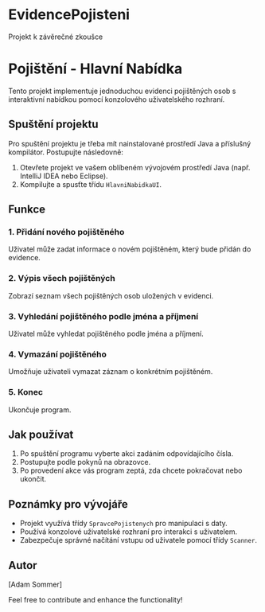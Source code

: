 # EvidencePojisteni
Projekt k závěrečné zkoušce

# Pojištění - Hlavní Nabídka

Tento projekt implementuje jednoduchou evidenci pojištěných osob s interaktivní nabídkou pomocí konzolového uživatelského rozhraní.

## Spuštění projektu

Pro spuštění projektu je třeba mít nainstalované prostředí Java a příslušný kompilátor. Postupujte následovně:

1. Otevřete projekt ve vašem oblíbeném vývojovém prostředí Java (např. IntelliJ IDEA nebo Eclipse).
2. Kompilujte a spusťte třídu `HlavniNabidkaUI`.

## Funkce

### 1. Přidání nového pojištěného

Uživatel může zadat informace o novém pojištěném, který bude přidán do evidence.

### 2. Výpis všech pojištěných

Zobrazí seznam všech pojištěných osob uložených v evidenci.

### 3. Vyhledání pojištěného podle jména a příjmení

Uživatel může vyhledat pojištěného podle jména a příjmení.

### 4. Vymazání pojištěného

Umožňuje uživateli vymazat záznam o konkrétním pojištěném.

### 5. Konec

Ukončuje program.

## Jak používat

1. Po spuštění programu vyberte akci zadáním odpovídajícího čísla.
2. Postupujte podle pokynů na obrazovce.
3. Po provedení akce vás program zeptá, zda chcete pokračovat nebo ukončit.

## Poznámky pro vývojáře

- Projekt využívá třídy `SpravcePojistenych` pro manipulaci s daty.
- Používá konzolové uživatelské rozhraní pro interakci s uživatelem.
- Zabezpečuje správné načítání vstupu od uživatele pomocí třídy `Scanner`.

## Autor

[Adam Sommer]

Feel free to contribute and enhance the functionality!


